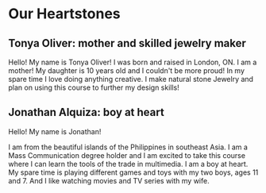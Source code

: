 # Our Heartstones

## Tonya Oliver: mother and skilled jewelry maker

Hello! My name is Tonya Oliver! 
I was born and raised in London, ON.
I am a mother! 
My daughter is 10 years old and I couldn't be more proud!
In my spare time I love doing anything creative.
I make natural stone Jewelry and plan on using this course to further my design skills! 


## Jonathan Alquiza: boy at heart

Hello! My name is Jonathan!

I am from the beautiful islands of the Philippines in southeast Asia.
I am a Mass Communication degree holder and I am excited to take this course where I can learn the tools of the trade in multimedia.
I am a boy at heart. My spare time is playing different games and toys with my two boys, ages 11 and 7. And I like watching movies and TV series with my wife. 



